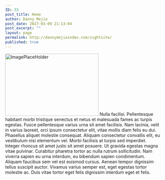 ```yaml
---
ID: 33
post_title: Home
author: Danny Mejia
post_date: 2017-03-09 21:13:04
post_excerpt: ""
layout: page
permalink: http://dannymejiaindev.com/sightsite/
published: true
---
```

<img class="size-medium wp-image-50 aligncenter" src="http://dannymejiaindev.com/sightsite/wp-content/uploads/2017/03/Reverse-Image-Search-Engines-Apps-And-Its-Uses-2016-300x200.jpg" alt="ImagePlaceHolder" width="300" height="200" /> Nulla facilisi. Pellentesque habitant morbi tristique senectus et netus et malesuada fames ac turpis egestas. Fusce pellentesque varius urna sit amet facilisis. Nam lacinia, velit in varius laoreet, orci ipsum consectetur elit, vitae mollis diam felis eu dui. Phasellus aliquet molestie consequat. Aliquam consectetur convallis elit, eu vestibulum nisi elementum vel. Morbi facilisis at turpis sed imperdiet. Integer rhoncus sit amet justo sit amet posuere. Ut gravida egestas magna vitae pulvinar. Curabitur pharetra tortor ac nulla rutrum sollicitudin. Nam viverra sapien eu urna interdum, eu bibendum sapien condimentum. Aliquam faucibus sem vel est euismod cursus. Aenean tempor dignissim tellus suscipit auctor. Vivamus varius semper est, eget egestas tortor molestie ac. Duis vitae tortor eget felis dignissim interdum eget et felis.